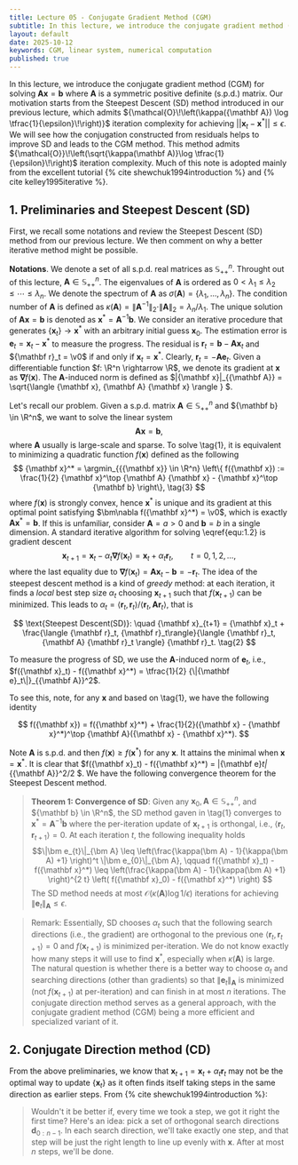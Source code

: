 ```yaml
---
title: Lecture 05 - Conjugate Gradient Method (CGM)
subtitle: In this lecture, we introduce the conjugate gradient method (CGM) for solving the system of linear equations.
layout: default
date: 2025-10-12
keywords: CGM, linear system, numerical computation
published: true
---
```


In this lecture, we introduce the conjugate gradient method (CGM) for solving ${\mathbf A}{\mathbf x} = {\mathbf b}$ where $\mathbf A$ is a symmetric positive definite (s.p.d.) matrix. Our motivation starts from the Steepest Descent (SD) method introduced in our previous lecture, which admits ${\mathcal{O}\!\left(\kappa({\mathbf A}) \log \tfrac{1}{\epsilon}\!\right)}$ iteration complexity for achieving $||{\mathbf x}_t - {\mathbf x}^*|| \leq \epsilon$. We will see how the conjugation constructed from residuals helps to improve SD and leads to the CGM method. This method admits ${\mathcal{O}}\!\left(\sqrt{\kappa(\mathbf A)}\log \tfrac{1}{\epsilon}\!\right)$ iteration complexity. Much of this note is adopted mainly from the excellent tutorial {% cite shewchuk1994introduction %} and {% cite kelley1995iterative %}.


## 1. Preliminaries and Steepest Descent (SD)

First, we recall some notations and review the Steepest Descent (SD) method from our previous lecture. We then comment on why a better iterative method might be possible.

**Notations**. We denote a set of all s.p.d. real matrices as ${\mathbb S}_{++}^n$. Throught out of this lecture, ${\mathbf A} \in {\mathbb S}_{++}^n$. The eigenvalues of ${\mathbf A}$ is ordered as $0 < \lambda_1 \leq \lambda_2 \leq \cdots \leq \lambda_n$. We denote the spectrum of ${\mathbf A}$ as $\sigma({\mathbf A}) = \{\lambda_1,\ldots,\lambda_n\}$. The condition number of ${\mathbf A}$ is defined as $\kappa({\mathbf A}) = \|{\mathbf A}^{-1}\|_2\cdot \|{\mathbf A}\|_2 = \lambda_n/\lambda_1$. The unique solution of ${\mathbf A} {\mathbf x} = {\mathbf b}$ is denoted as ${\mathbf x}^* = {\mathbf A}^{-1}{\mathbf b}$. We consider an iterative procedure that generates $\{{{\mathbf x}}_{t}\} \rightarrow {\mathbf x}^*$ with an arbitrary initial guess ${\mathbf x}_0$. The estimation error is ${\mathbf e}_t = {\mathbf x}_t - {\mathbf x}^*$ to measure the progress. The residual is ${\mathbf r}_t = {\mathbf b} - {\mathbf A} {\mathbf x}_t$ and ${\mathbf r}_t = \v0$ if and only if ${\mathbf x}_t = {\mathbf x}^*$. Clearly, ${\mathbf r}_t = -{\mathbf A}{\mathbf e}_t$. Given a differentiable function $f: \R^n \rightarrow \R$, we denote its gradient at ${\mathbf x}$ as $\bm \nabla f({\mathbf x})$. The ${\mathbf A}$-induced norm is defined as $\|{\mathbf x}\|_{{\mathbf A}} = \sqrt{\langle {\mathbf x}, {\mathbf A} {\mathbf x} \rangle } $.

Let's recall our problem. Given a  s.p.d. matrix ${\mathbf A} \in {\mathbb S}_{++}^n$ and ${\mathbf b} \in \R^n$, we want to solve the  linear system
$$
{\mathbf A} {\mathbf x} = {\mathbf b}, \tag{1}
$$
where ${\mathbf A}$ usually is large-scale and sparse. To solve \tag{1}, it is equivalent to minimizing a quadratic function $f({\mathbf x})$ defined as the following
$$
{\mathbf x}^* = \argmin_{{{\mathbf x}} \in \R^n} \left\{ f({\mathbf x}) := \frac{1}{2} {\mathbf x}^\top {\mathbf A} {\mathbf x} - {\mathbf x}^\top {\mathbf b} \right\}, \tag{3}
$$
where $f({\mathbf x})$ is strongly convex, hence ${\mathbf x}^*$ is unique and its gradient at this optimal point satisfying $\bm\nabla f({\mathbf x}^*) = \v0$, which is exactly ${\mathbf A} {\mathbf x}^* = {\mathbf b}$. If this is unfamiliar, consider ${\mathbf A} = a > 0$ and ${\mathbf b} = b$ in a single dimension. A standard iterative algorithm for solving \eqref{equ:1.2} is gradient descent
$$
{\mathbf x}_{t+1} = {\mathbf x}_t - \alpha_t \bm \nabla f({\mathbf x}_t) = {\mathbf x}_t + \alpha_t {\mathbf r}_t, \qquad t =0,1,2,\ldots,
$$
where the last equality due to $\bm\nabla f({\mathbf x}_t) = {\mathbf A} {\mathbf x}_t - {\mathbf b} = - {\mathbf r}_t$. The idea of the steepest descent method is a kind of *greedy* method: at each iteration, it finds a *local* best step size $\alpha_t$ choosing ${\mathbf x}_{t+1}$ such that $f({\mathbf x}_{t+1})$ can be minimized. This leads to $\alpha_t = \langle {\mathbf r}_t, {\mathbf r}_t\rangle / \langle {\mathbf r}_t, {\mathbf A} {\mathbf r}_t\rangle$, that is

$$
\text{Steepest Descent(SD)}: \quad {\mathbf x}_{t+1} = {\mathbf x}_t + \frac{\langle {\mathbf r}_t, {\mathbf r}_t\rangle}{\langle {\mathbf r}_t, {\mathbf A} {\mathbf r}_t \rangle} {\mathbf r}_t. \tag{2}
$$

To measure the progress of SD, we use the ${\mathbf A}$-induced norm of ${\mathbf e}_t$, i.e., $f({\mathbf x}_t) - f({\mathbf x}^*) = \tfrac{1}{2} {\|{\mathbf e}_t\|}_{{\mathbf A}}^2$. 

To see this, note, for any ${\mathbf x}$ and based on \tag{1}, we have the following identity

$$
f({\mathbf x}) = f({\mathbf x}^*) + \frac{1}{2}({\mathbf x} - {\mathbf x}^*)^\top {\mathbf A}({\mathbf x} - {\mathbf x}^*).
$$

Note ${\mathbf A}$ is s.p.d. and then $f({\mathbf x}) \geq f({\mathbf x}^*)$ for any ${\mathbf x}$. It attains the minimal when ${\mathbf x} = {\mathbf x}^*$. It is clear that $f({\mathbf x}_t) - f({\mathbf x}^*) = \|{\mathbf e}_t\|_{{\mathbf A}}^2/2 $.  We have the following convergence theorem for the Steepest Descent method.

>**Theorem 1: Convergence of SD**:
>Given any ${\mathbf x}_0, {\mathbf A} \in {\mathbb S}_{++}^n$, and ${\mathbf b} \in \R^n$, the SD method gaven in \tag{1} converges to $\bm x^* = {\mathbf A}^{-1}{\mathbf b}$ where the per-iteration update of ${\mathbf x}_{t+1}$ is orthongal, i.e., $\langle{\mathbf r}_t,{\mathbf r}_{t+1}\rangle = 0$. At each iteration $t$, the following inequality holds
>$$\|\bm e_{t}\|_{\bm A} \leq \left(\frac{\kappa(\bm A) - 1}{\kappa(\bm A) +1} \right)^t \|\bm e_{0}\|_{\bm A}, \qquad f({\mathbf x}_t) - f({\mathbf x}^*) \leq \left(\frac{\kappa(\bm A) - 1}{\kappa(\bm A) +1} \right)^{2 t} \left( f({\mathbf x}_0) - f({\mathbf x}^*) \right)
>$$
>The SD method needs at most ${\mathcal O}(\kappa({\mathbf A}) \log1/\epsilon)$ iterations for achieving $\|{\mathbf e}_t\|_{\mathbf A} \leq \epsilon$.

>Remark: Essentially, SD chooses $\alpha_t$ such that the following search directions (i.e., the gradient) are orthogonal to the previous one $\langle {\mathbf r}_t, {\mathbf r}_{t+1} \rangle = 0$ and $f({\mathbf x}_{t+1})$ is minimized per-iteration. We do not know exactly how many steps it will use to find ${\mathbf x}^*$, especially when $\kappa({\mathbf A})$ is large. The natural question is whether there is a better way to choose $\alpha_t$ and searching directions (other than gradients) so that ${\|{\mathbf e}_t\|}_{{\mathbf A}}$ is minimized (not $f({\mathbf x}_{t+1})$ at per-iteration) and can finish in at most $n$ iterations. The conjugate direction method serves as a general approach, with the conjugate gradient method (CGM) being a more efficient and specialized variant of it.

## 2. Conjugate Direction method (CD)


From the above preliminaries, we know that ${\mathbf x}_{t+1} = {\mathbf x}_{t} + \alpha_t {\mathbf r}_{t}$ may not be the optimal way to update $\{{\mathbf x}_t\}$ as it often finds itself taking steps in the same direction as earlier steps. From {% cite shewchuk1994introduction  %}: 

>Wouldn't it be better if, every time we took a step, we got it right the first time? Here's an idea: pick a set of orthogonal search directions ${\mathbf d}_{0:n-1}$. In each search direction, we'll take exactly one step, and that step will be just the right length to line up evenly with ${\mathbf x}$. After at most $n$ steps, we'll be done.